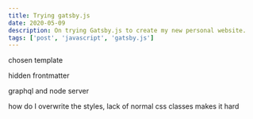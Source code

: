 ```yaml
---
title: Trying gatsby.js
date: 2020-05-09
description: On trying Gatsby.js to create my new personal website.
tags: ['post', 'javascript', 'gatsby.js']
---
```


chosen template

hidden frontmatter

graphql and node server

how do I overwrite the styles, lack of normal css classes makes it hard
